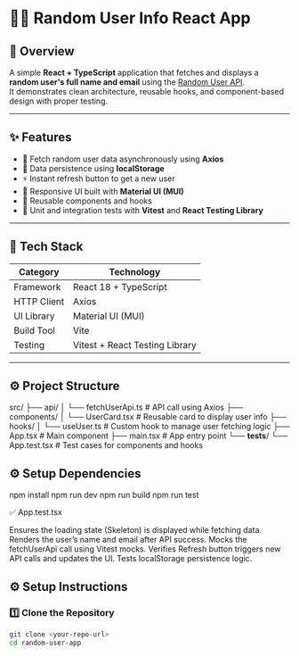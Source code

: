 # 🧑‍💻 Random User Info React App

## 📘 Overview

A simple **React + TypeScript** application that fetches and displays a **random user's full name and email** using the [Random User API](https://randomuser.me/api).  
It demonstrates clean architecture, reusable hooks, and component-based design with proper testing.

---

## ✨ Features

- 🔄 Fetch random user data asynchronously using **Axios**
- 🧠 Data persistence using **localStorage**
- ⚡ Instant refresh button to get a new user
- 🎨 Responsive UI built with **Material UI (MUI)**
- 🧩 Reusable components and hooks
- 🧪 Unit and integration tests with **Vitest** and **React Testing Library**

---

## 🧰 Tech Stack

| Category    | Technology                     |
| ----------- | ------------------------------ |
| Framework   | React 18 + TypeScript          |
| HTTP Client | Axios                          |
| UI Library  | Material UI (MUI)              |
| Build Tool  | Vite                           |
| Testing     | Vitest + React Testing Library |

---

## ⚙️ Project Structure

src/
├── api/
│ └── fetchUserApi.ts # API call using Axios
├── components/
│ └── UserCard.tsx # Reusable card to display user info
├── hooks/
│ └── useUser.ts # Custom hook to manage user fetching logic
├── App.tsx # Main component
├── main.tsx # App entry point
└── **tests**/
└── App.test.tsx # Test cases for components and hooks

## ⚙️ Setup Dependencies

npm install
npm run dev
npm run build
npm run test

✅ App.test.tsx

Ensures the loading state (Skeleton) is displayed while fetching data.
Renders the user’s name and email after API success.
Mocks the fetchUserApi call using Vitest mocks.
Verifies Refresh button triggers new API calls and updates the UI.
Tests localStorage persistence logic.

## ⚙️ Setup Instructions

### 1️⃣ Clone the Repository

```bash
git clone <your-repo-url>
cd random-user-app
```
